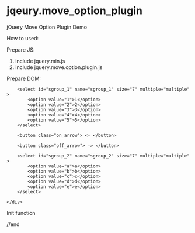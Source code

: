 jqeury.move_option_plugin
=========================

jQuery Move Option Plugin Demo

How to used: 

Prepare JS:
1. include jquery.min.js 
2. include jquery.move.option.plugin.js 

Prepare DOM:
	<div class="group_box">

		<select id="sgroup_1" name="sgroup_1" size="7" multiple="multiple" >
			<option value="1">1</option>
			<option value="2">2</option>
			<option value="3">3</option>
			<option value="4">4</option>
			<option value="5">5</option>
		</select>

		<button class="on_arrow"> <- </button>

		<button class="off_arrow"> -> </button>

		<select id="sgroup_2" name="sgroup_2" size="7" multiple="multiple" >
			<option value="a">a</option>
			<option value="b">b</option>
			<option value="c">c</option>
			<option value="d">d</option>
			<option value="e">e</option>
		</select>

	</div>

Init function
<script>
$(function(){
	$(".group_box").selected_controller({
		selected   :"#sgroup_1",
		unselected : "#sgroup_2",
		off_arrow  : ".off_arrow",
		on_arrow   : ".on_arrow"
	})
})
</script>


//end

